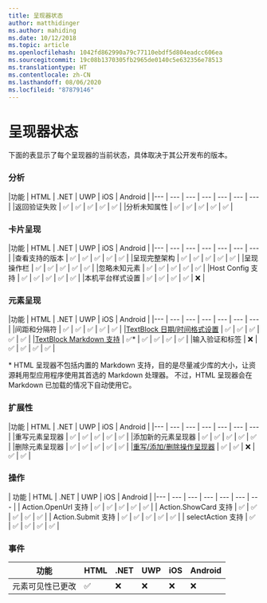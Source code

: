 ```yaml
---
title: 呈现器状态
author: matthidinger
ms.author: mahiding
ms.date: 10/12/2018
ms.topic: article
ms.openlocfilehash: 1042fd862990a79c77110ebdf5d804eadcc606ea
ms.sourcegitcommit: 19c08b1370305fb2965de0140c5e632356e78513
ms.translationtype: HT
ms.contentlocale: zh-CN
ms.lasthandoff: 08/06/2020
ms.locfileid: "87879146"
---
```

# <a name="renderer-status"></a>呈现器状态
下面的表显示了每个呈现器的当前状态，具体取决于其公开发布的版本。

### <a name="parsing"></a>分析

|功能 | HTML | .NET | UWP | iOS | Android |
|--- | --- | --- | --- | --- | --- | --- |
|返回验证失败 | ✅ | ✅ | ✅ | ✅ | ✅ |
|分析未知属性 | ✅ | ✅ | ✅ | ✅ | ✅ |

### <a name="card-rendering"></a>卡片呈现

|功能 | HTML | .NET | UWP | iOS | Android |
|--- | --- | --- | --- | --- | --- | --- |
|查看支持的版本 | ✅ | ✅ | ✅ | ✅ | ✅  |
|呈现完整架构 | ✅ | ✅ | ✅ | ✅ | ✅ |
|呈现操作栏 | ✅ | ✅ | ✅ | ✅ | ✅ |
|忽略未知元素 | ✅ | ✅ | ✅ | ✅ | ✅ |
|Host Config 支持 | ✅ | ✅ | ✅ | ✅ | ✅ |
|本机平台样式设置 | ✅ | ✅ | ✅ | ✅ | ❌ |

### <a name="element-rendering"></a>元素呈现

|功能 | HTML | .NET | UWP | iOS | Android |
|--- | --- | --- | --- | --- | --- | --- |
|间距和分隔符 | ✅ | ✅ | ✅ | ✅ | ✅ |
|[TextBlock 日期/时间格式设置](../authoring-cards/text-features.md#datetime-formatting-and-localization) | ✅ | ✅ | ✅ | ✅ | ✅ |
|[TextBlock Markdown 支持](../authoring-cards/text-features.md#markdown-commonmark-subset) | ✅* | ✅ | ✅ | ✅ | ✅ |
|输入验证和标签 | ❌ | ✅ | ✅ | ✅ | ✅ |


\* HTML 呈现器不包括内置的 Markdown 支持，目的是尽量减少库的大小，让资源耗用型应用程序使用其首选的 Markdown 处理器。 不过，HTML 呈现器会在 Markdown 已加载的情况下自动使用它。

### <a name="extensibility"></a>扩展性

|功能 | HTML | .NET | UWP | iOS | Android |
|--- | --- | --- | --- | --- | --- | --- |
|重写元素呈现器 | ✅ | ✅ | ✅ | ✅ | ✅ |
|添加新的元素呈现器 | ✅ | ✅ | ✅ | ✅ | ✅ |
|删除元素呈现器 | ✅ | ✅ | ✅ | ✅ | ✅ |
|[重写/添加/删除操作呈现器](https://github.com/Microsoft/AdaptiveCards/issues/1671) | ✅ | ✅ | ❌ | ✅ | ✅ |

### <a name="actions"></a>操作

| 功能 | HTML | .NET | UWP | iOS | Android |
|--- | --- | --- | --- | --- | --- | --- |
| Action.OpenUrl 支持 | ✅ | ✅ | ✅ | ✅ | ✅  |
| Action.ShowCard 支持  | ✅ | ✅ | ✅ | ✅ | ✅ |
| Action.Submit 支持  | ✅ | ✅ | ✅ | ✅ | ✅  |
| selectAction 支持 | ✅ | ✅ | ✅ | ✅ | ✅ |

### <a name="events"></a>事件

|       功能        | HTML | .NET | UWP | iOS | Android | 
|----------------------------|------|------|-----|-----|---------|
| 元素可见性已更改 |  ✅   |  ❌   |  ❌  |  ❌  | ❌ |

